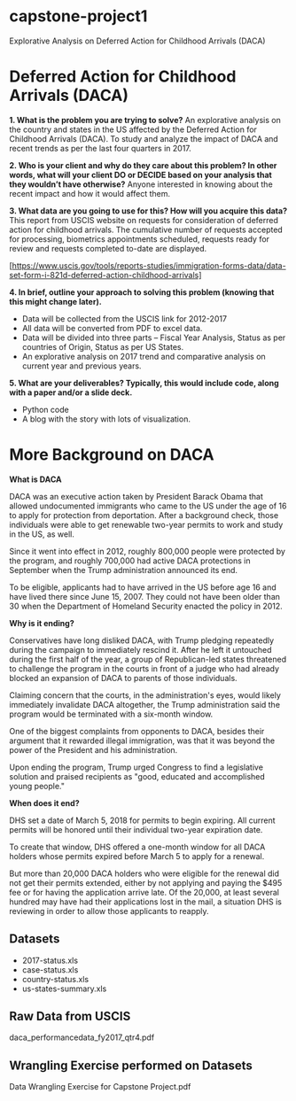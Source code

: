 # capstone-project1
Explorative Analysis on Deferred Action for Childhood Arrivals (DACA)

# Deferred Action for Childhood Arrivals (DACA)
**1. What is the problem you are trying to solve?**
An explorative analysis on the country and states in the US affected by the Deferred Action for Childhood Arrivals (DACA). To study and analyze the impact of DACA and recent trends as per the last four quarters in 2017.

**2.	Who is your client and why do they care about this problem? In other words, what will your client DO or DECIDE based on your analysis that they wouldn’t have otherwise?**
Anyone interested in knowing about the recent impact and how it would affect them.

**3.	What data are you going to use for this? How will you acquire this data?**
This report from USCIS website on requests for consideration of deferred action for childhood arrivals. The cumulative number of requests accepted for processing, biometrics appointments scheduled, requests ready for review and requests completed to-date are displayed.

[https://www.uscis.gov/tools/reports-studies/immigration-forms-data/data-set-form-i-821d-deferred-action-childhood-arrivals]

**4. In brief, outline your approach to solving this problem (knowing that this might change later).**

- Data will be collected from the USCIS link for 2012-2017 
- All data will be converted from PDF to excel data. 
- Data will be divided into three parts – Fiscal Year Analysis, Status as per countries of Origin, Status as per US States. 
- An explorative analysis on 2017 trend and comparative analysis on current year and previous years.

**5. What are your deliverables? Typically, this would include code, along with a paper and/or a slide deck.**

- Python code
- A blog with the story with lots of visualization.

# More Background on DACA

**What is DACA**

DACA was an executive action taken by President Barack Obama that allowed undocumented immigrants who came to the US under the age of 16 to apply for protection from deportation. After a background check, those individuals were able to get renewable two-year permits to work and study in the US, as well.

Since it went into effect in 2012, roughly 800,000 people were protected by the program, and roughly 700,000 had active DACA protections in September when the Trump administration announced its end.

To be eligible, applicants had to have arrived in the US before age 16 and have lived there since June 15, 2007. They could not have been older than 30 when the Department of Homeland Security enacted the policy in 2012.

**Why is it ending?**

Conservatives have long disliked DACA, with Trump pledging repeatedly during the campaign to immediately rescind it. After he left it untouched during the first half of the year, a group of Republican-led states threatened to challenge the program in the courts in front of a judge who had already blocked an expansion of DACA to parents of those individuals.

Claiming concern that the courts, in the administration's eyes, would likely immediately invalidate DACA altogether, the Trump administration said the program would be terminated with a six-month window.

One of the biggest complaints from opponents to DACA, besides their argument that it rewarded illegal immigration, was that it was beyond the power of the President and his administration.

Upon ending the program, Trump urged Congress to find a legislative solution and praised recipients as "good, educated and accomplished young people."

**When does it end?**

DHS set a date of March 5, 2018 for permits to begin expiring. All current permits will be honored until their individual two-year expiration date.

To create that window, DHS offered a one-month window for all DACA holders whose permits expired before March 5 to apply for a renewal.

But more than 20,000 DACA holders who were eligible for the renewal did not get their permits extended, either by not applying and paying the $495 fee or for having the application arrive late. Of the 20,000, at least several hundred may have had their applications lost in the mail, a situation DHS is reviewing in order to allow those applicants to reapply.



## **Datasets**
- 2017-status.xls
- case-status.xls
- country-status.xls
- us-states-summary.xls

## **Raw Data from USCIS** 
daca_performancedata_fy2017_qtr4.pdf

## **Wrangling Exercise performed on Datasets**
Data Wrangling Exercise for Capstone Project.pdf	

